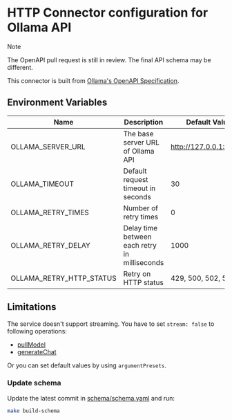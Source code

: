# HTTP Connector configuration for Ollama API

> [!NOTE]
> The OpenAPI pull request is still in review. The final API schema may be different.

This connector is built from [Ollama's OpenAPI Specification](https://github.com/ollama/ollama/pull/5040).

## Environment Variables

| Name                     | Description                                   | Default Value          |
| ------------------------ | --------------------------------------------- | ---------------------- |
| OLLAMA_SERVER_URL        | The base server URL of Ollama API             | http://127.0.0.1:11434 |
| OLLAMA_TIMEOUT           | Default request timeout in seconds            | 30                     |
| OLLAMA_RETRY_TIMES       | Number of retry times                         | 0                      |
| OLLAMA_RETRY_DELAY       | Delay time between each retry in milliseconds | 1000                   |
| OLLAMA_RETRY_HTTP_STATUS | Retry on HTTP status                          | 429, 500, 502, 503     |

## Limitations

The service doesn't support streaming. You have to set `stream: false` to following operations:

- [pullModel](./test/testdata/01-setup/mutation/01-pullModel/request.json)
- [generateChat](./test/testdata/01-setup/mutation/06-generateChat/request.json)

Or you can set default values by using `argumentPresets`.

### Update schema

Update the latest commit in [schema/schema.yaml](schema/schema.yaml) and run:

```sh
make build-schema
```
